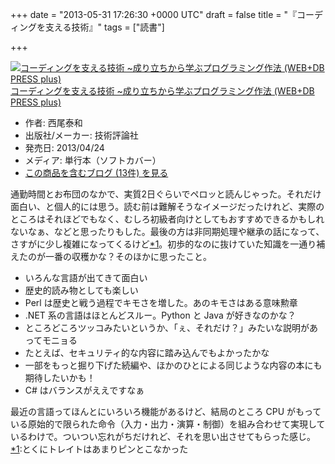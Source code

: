 
+++
date = "2013-05-31 17:26:30 +0000 UTC"
draft = false
title = "『コーディングを支える技術』"
tags = ["読書"]

+++
<div class="hatena-asin-detail"><a href="http://www.amazon.co.jp/exec/obidos/ASIN/477415654X/bestylesnet-22/"><img src="http://ecx.images-amazon.com/images/I/51nXP3TKXVL._SL160_.jpg" class="hatena-asin-detail-image" alt="コーディングを支える技術 ~成り立ちから学ぶプログラミング作法 (WEB+DB PRESS plus)" title="コーディングを支える技術 ~成り立ちから学ぶプログラミング作法 (WEB+DB PRESS plus)"/></a><div class="hatena-asin-detail-info"><a href="http://www.amazon.co.jp/exec/obidos/ASIN/477415654X/bestylesnet-22/">コーディングを支える技術 ~成り立ちから学ぶプログラミング作法 (WEB+DB PRESS plus)</a><ul><li><span class="hatena-asin-detail-label">作者:</span> 西尾泰和</li><li><span class="hatena-asin-detail-label">出版社/メーカー:</span> 技術評論社</li><li><span class="hatena-asin-detail-label">発売日:</span> 2013/04/24</li><li><span class="hatena-asin-detail-label">メディア:</span> 単行本（ソフトカバー）</li><li><a href="http://d.hatena.ne.jp/asin/477415654X/bestylesnet-22" target="_blank">この商品を含むブログ (13件) を見る</a></li></ul></div><div class="hatena-asin-detail-foot"></div></div>通勤時間とお布団のなかで、実質2日ぐらいでペロッと読んじゃった。それだけ面白い、と個人的には思う。読む前は難解そうなイメージだったけれど、実際のところはそれほどでもなく、むしろ初級者向けとしてもおすすめできるかもしれないなぁ、などと思ったりもした。最後の方は非同期処理や継承の話になって、さすがに少し複雑になってくるけど<a href="#f1" name="fn1" title="とくにトレイトはあまりピンとこなかった">*1</a>。初歩的なのに抜けていた知識を一通り補えたのが一番の収穫かな？そのほかに思ったこと。

<ul>
<li>いろんな言語が出てきて面白い</li>
<li>歴史的読み物としても楽しい</li>
<li>Perl は歴史と戦う過程でキモさを増した。あのキモさはある意味勲章</li>
<li>.NET 系の言語はほとんどスルー。Python と Java が好きなのかな？</li>
<li>ところどころツッコみたいというか、「ぇ、それだけ？」みたいな説明があってモニョる</li>
<li>たとえば、セキュリティ的な内容に踏み込んでもよかったかな</li>
<li>一部をもっと掘り下げた続編や、ほかのひとによる同じような内容の本にも期待したいかも！</li>
<li>C# はバランスがええですなぁ</li>
</ul>最近の言語ってほんとにいろいろ機能があるけど、結局のところ CPU がもっている原始的で限られた命令（入力・出力・演算・制御）を組み合わせて実現しているわけで。ついつい忘れがちだけれど、それを思い出させてもらった感じ。
<div class="footnote">
<a href="#fn1" name="f1" class="footnote-number">*1</a><span class="footnote-delimiter">:</span><span class="footnote-text">とくにトレイトはあまりピンとこなかった</span>
</div>

